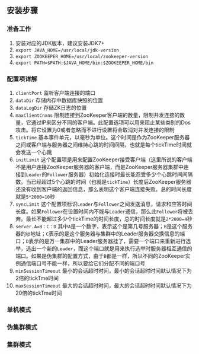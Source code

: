## 安装步骤
### 准备工作
1. 安装对应的JDK版本，建议安装JDK7+
2. `export JAVA_HOME=/usr/local/jdk-version`
3. `export ZOOKEEPER_HOME=/usr/local/zookeeper-version`
4. `export PATH=$PATH:$JAVA_HOME/bin:$ZOOKEEPER_HOME/bin`

### 配置项详解
1. ``clientPort`` 监听客户端连接的端口
2. ``dataDir`` 存储内存中数据库快照的位置
3. ``dataLogDir`` 存储ZK日志的位置
4. ``maxClientCnxns`` 限制连接到ZooKeeper客户端的数量，限制并发连接的数量，它通过IP来区分不同的客户端。此配置选项可以用来阻止某些类别的Dos攻击。将它设置为0或者忽略而不进行设置将会取消对并发连接的限制
5. ``tickTime`` 基本事件单元，以毫秒为单位。这个时间是作为ZooKeeper服务器之间或客户端与服务器之间维持心跳的时间间隔，也就是每个tickTime时间就会发送一个心跳
6. ``initLimit`` 这个配置项是用来配置ZooKeeper接受客户端（这里所说的客户端不是用户连接ZooKeeper服务器的客户端，而是ZooKeeper服务器集群中连接到``Leader``的``Follower``服务器）初始化连接时最长能忍受多少个心跳时间间隔数。当已经超过5个心跳的时间（也就是``tickTime``）长度后ZooKeeper服务器还没有收到客户端的返回信息，那么表明这个客户端连接失败。总的时间长度就是``5*2000=10``秒
7. ``syncLimit`` 这个配置项标识``Leader``与``Follower``之间发送消息，请求和应答时间长度。如果``Follower``在设置时间内不能与``Leader``通信，那么此``Follower``将被丢弃。最长不能超过多少个tickTime的时间长度，总的时间长度就是``2*2000=4``秒
8. ``server.A=B：C：D`` 其中``A``是一个数字，表示这个是第几号服务器；``B``是这个服务器的ip地址；``C``表示的是这个服务器与集群中的Leader服务器交换信息的端口；``D``表示的是万一集群中的Leader服务器挂了，需要一个端口来重新进行选举，选出一个新的``Leader``，而这个端口就是用来执行选举时服务器相互通信的端口。如果是伪集群的配置方式，由于``B``都是一样，所以不同的ZooKeeper实例通信端口号不能一样，所以要给它们分配不同的端口号
8. ``minSessionTimeout`` 最小的会话超时时间，最小的会话超时时间默认情况下为2倍的tickTme时间
9. ``maxSessionTimeout`` 最大的会话超时时间，最大的会话超时时间默认情况下为20倍的tickTme时间

### 单机模式

### 伪集群模式

### 集群模式
